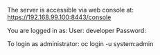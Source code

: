 The server is accessible via web console at:
https://192.168.99.100:8443/console

You are logged in as:
User:     developer
Password: <any value>

To login as administrator:
oc login -u system:admin